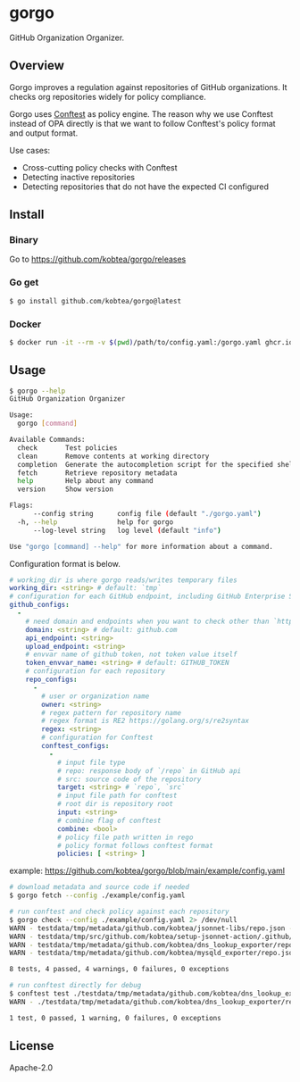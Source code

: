 # gorgo

GitHub Organization Organizer.

## Overview

Gorgo improves a regulation against repositories of GitHub organizations.
It checks org repositories widely for policy compliance.

Gorgo uses [Conftest](https://github.com/open-policy-agent/conftest) as policy engine.
The reason why we use Conftest instead of OPA directly is that we want to follow Conftest's policy format and output format.

Use cases:

- Cross-cutting policy checks with Conftest
- Detecting inactive repositories
- Detecting repositories that do not have the expected CI configured

## Install

### Binary

Go to https://github.com/kobtea/gorgo/releases

### Go get

```bash
$ go install github.com/kobtea/gorgo@latest
```

### Docker

```bash
$ docker run -it --rm -v $(pwd)/path/to/config.yaml:/gorgo.yaml ghcr.io/kobtea/gorgo --help
```

## Usage

```bash
$ gorgo --help
GitHub Organization Organizer

Usage:
  gorgo [command]

Available Commands:
  check       Test policies
  clean       Remove contents at working directory
  completion  Generate the autocompletion script for the specified shell
  fetch       Retrieve repository metadata
  help        Help about any command
  version     Show version

Flags:
      --config string      config file (default "./gorgo.yaml")
  -h, --help               help for gorgo
      --log-level string   log level (default "info")

Use "gorgo [command] --help" for more information about a command.
```

Configuration format is below.

```yaml
# working_dir is where gorgo reads/writes temporary files
working_dir: <string> # default: `tmp`
# configuration for each GitHub endpoint, including GitHub Enterprise Server
github_configs:
  -
    # need domain and endpoints when you want to check other than `https://github.com`
    domain: <string> # default: github.com
    api_endpoint: <string>
    upload_endpoint: <string>
    # envvar name of github token, not token value itself
    token_envvar_name: <string> # default: GITHUB_TOKEN
    # configuration for each repository
    repo_configs:
      -
        # user or organization name
        owner: <string>
        # regex pattern for repository name
        # regex format is RE2 https://golang.org/s/re2syntax
        regex: <string>
        # configuration for Conftest
        conftest_configs:
          -
            # input file type
            # repo: response body of `/repo` in GitHub api
            # src: source code of the repository
            target: <string> # `repo`, `src`
            # input file path for conftest
            # root dir is repository root
            input: <string>
            # combine flag of conftest
            combine: <bool>
            # policy file path written in rego
            # policy format follows conftest format
            policies: [ <string> ]
```

example: https://github.com/kobtea/gorgo/blob/main/example/config.yaml

```bash
# download metadata and source code if needed
$ gorgo fetch --config ./example/config.yaml

# run conftest and check policy against each repository
$ gorgo check --config ./example/config.yaml 2> /dev/null
WARN - testdata/tmp/metadata/github.com/kobtea/jsonnet-libs/repo.json - github.repo - GitHub repository should be pushed at least once every 6 month
WARN - testdata/tmp/src/github.com/kobtea/setup-jsonnet-action/.github/workflows/test.yml - github.actions - GitHub actions should be defined `Install dependencies` step
WARN - testdata/tmp/metadata/github.com/kobtea/dns_lookup_exporter/repo.json - github.repo - GitHub repository should be pushed at least once every 6 month
WARN - testdata/tmp/metadata/github.com/kobtea/mysqld_exporter/repo.json - github.repo - GitHub repository should be pushed at least once every 6 month

8 tests, 4 passed, 4 warnings, 0 failures, 0 exceptions

# run conftest directly for debug
$ conftest test ./testdata/tmp/metadata/github.com/kobtea/dns_lookup_exporter/repo.json -p ./example/policy/github_repo.rego --all-namespaces
WARN - ./testdata/tmp/metadata/github.com/kobtea/dns_lookup_exporter/repo.json - github.repo - GitHub repository should be pushed at least once every 6 month

1 test, 0 passed, 1 warning, 0 failures, 0 exceptions
```

## License

Apache-2.0

